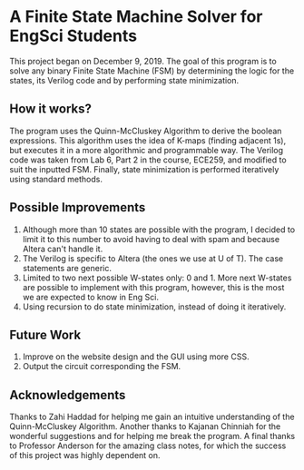 # A Finite State Machine Solver for EngSci Students
This project began on December 9, 2019. The goal of this program is to solve any binary Finite State Machine (FSM) by determining the logic for the states, its Verilog code and by performing state minimization.

## How it works?
The program uses the Quinn-McCluskey Algorithm to derive the boolean expressions. This algorithm uses the idea of K-maps (finding adjacent 1s), but executes it in a more algorithmic and programmable way. The Verilog code was taken from Lab 6, Part 2 in the course, ECE259, and modified to suit the inputted FSM. Finally, state minimization is performed iteratively using standard methods.

## Possible Improvements
1. Although more than 10 states are possible with the program, I decided to limit it to this number to avoid having to deal with spam and because Altera can't handle it.
2. The Verilog is specific to Altera (the ones we use at U of T). The case statements are generic.
3. Limited to two next possible W-states only: 0 and 1. More next W-states are possible to implement with this program, however, this is the most we are expected to know in Eng Sci.
4. Using recursion to do state minimization, instead of doing it iteratively.

## Future Work
1. Improve on the website design and the GUI using more CSS. 
2. Output the circuit corresponding the FSM.

## Acknowledgements
Thanks to Zahi Haddad for helping me gain an intuitive understanding of the Quinn-McCluskey Algorithm. Another thanks to Kajanan Chinniah for the wonderful suggestions and for helping me break the program. A final thanks to Professor Anderson for the amazing class notes, for which the success of this project was highly dependent on.